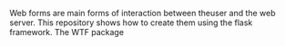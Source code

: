 Web forms are main forms of interaction between theuser and the web server. This repository shows how to create them using the flask framework. The WTF package 
